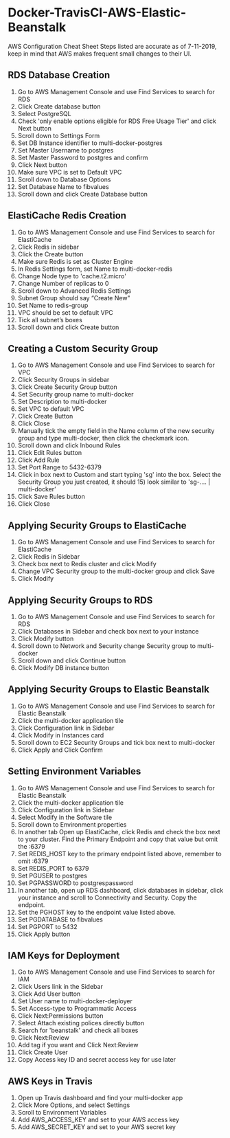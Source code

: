 # Docker-TravisCI-AWS-Elastic-Beanstalk


AWS Configuration Cheat Sheet
Steps listed are accurate as of 7-11-2019, keep in mind that AWS makes frequent small changes to their UI.

## RDS Database Creation
  1) Go to AWS Management Console and use Find Services to search for RDS
  2) Click Create database button
  3) Select PostgreSQL
  4) Check 'only enable options eligible for RDS Free Usage Tier' and click Next button
  5) Scroll down to Settings Form
  6) Set DB Instance identifier to multi-docker-postgres
  7) Set Master Username to postgres
  8) Set Master Password to postgres and confirm
  9) Click Next button
  10) Make sure VPC is set to Default VPC
  11) Scroll down to Database Options
  12) Set Database Name to fibvalues
  13) Scroll down and click Create Database button

## ElastiCache Redis Creation
  1) Go to AWS Management Console and use Find Services to search for ElastiCache
  2) Click Redis in sidebar
  3) Click the Create button
  4) Make sure Redis is set as Cluster Engine
  5) In Redis Settings form, set Name to multi-docker-redis
  6) Change Node type to 'cache.t2.micro'
  7) Change Number of replicas to 0
  8) Scroll down to Advanced Redis Settings
  9) Subnet Group should say “Create New"
 10) Set Name to redis-group
 11) VPC should be set to default VPC
 12) Tick all subnet’s boxes
 13) Scroll down and click Create button

## Creating a Custom Security Group
  1) Go to AWS Management Console and use Find Services to search for VPC
  2) Click Security Groups in sidebar
  3) Click Create Security Group button
  4) Set Security group name to multi-docker
  5) Set Description to multi-docker
  6) Set VPC to default VPC
  7) Click Create Button
  8) Click Close
  9) Manually tick the empty field in the Name column of the new security group and type multi-docker, then click the        checkmark icon.
 10) Scroll down and click Inbound Rules
 11) Click Edit Rules button
 12) Click Add Rule
 13) Set Port Range to 5432-6379
 14) Click in box next to Custom and start typing 'sg' into the box. Select the Security Group you just created, it should     15) look similar to 'sg-…. | multi-docker’
 16) Click Save Rules button
 17) Click Close

## Applying Security Groups to ElastiCache
  1) Go to AWS Management Console and use Find Services to search for ElastiCache
  2) Click Redis in Sidebar
  3) Check box next to Redis cluster and click Modify
  4) Change VPC Security group to the multi-docker group and click Save
  5) Click Modify
## Applying Security Groups to RDS
  1) Go to AWS Management Console and use Find Services to search for RDS
  2) Click Databases in Sidebar and check box next to your instance
  3) Click Modify button
  4) Scroll down to Network and Security change Security group to multi-docker
  5) Scroll down and click Continue button
  6) Click Modify DB instance button
## Applying Security Groups to Elastic Beanstalk
  1) Go to AWS Management Console and use Find Services to search for Elastic Beanstalk
  2) Click the multi-docker application tile
  3) Click Configuration link in Sidebar
  4) Click Modify in Instances card
  5) Scroll down to EC2 Security Groups and tick box next to multi-docker
  6) Click Apply and Click Confirm
 
## Setting Environment Variables
  1) Go to AWS Management Console and use Find Services to search for Elastic Beanstalk
  2) Click the multi-docker application tile
  3) Click Configuration link in Sidebar
  4) Select Modify in the Software tile
  5) Scroll down to Environment properties
  6) In another tab Open up ElastiCache, click Redis and check the box next to your cluster. Find the Primary Endpoint and   copy that value but omit the :6379
  7) Set REDIS_HOST key to the primary endpoint listed above, remember to omit :6379
  8) Set REDIS_PORT to 6379
  9) Set PGUSER to postgres
 10) Set PGPASSWORD to postgrespassword
 11) In another tab, open up RDS dashboard, click databases in sidebar, click your instance and scroll to Connectivity and Security. Copy the endpoint.
 12) Set the PGHOST key to the endpoint value listed above.
 13) Set PGDATABASE to fibvalues
 14) Set PGPORT to 5432
 15) Click Apply button

## IAM Keys for Deployment
  1) Go to AWS Management Console and use Find Services to search for IAM
  2) Click Users link in the Sidebar
  3) Click Add User button
  4) Set User name to multi-docker-deployer
  5) Set Access-type to Programmatic Access
  6) Click Next:Permissions button
  7) Select Attach existing polices directly button
  8) Search for 'beanstalk' and check all boxes
  9) Click Next:Review
 10) Add tag if you want and Click Next:Review
 11) Click Create User
 12) Copy Access key ID and secret access key for use later

## AWS Keys in Travis
  1) Open up Travis dashboard and find your multi-docker app
  2) Click More Options, and select Settings
  3) Scroll to Environment Variables
  4) Add AWS_ACCESS_KEY and set to your AWS access key
  5) Add AWS_SECRET_KEY and set to your AWS secret key
